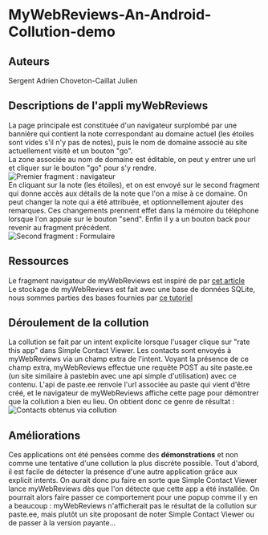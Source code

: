 # MyWebReviews-An-Android-Collution-demo

## Auteurs
Sergent Adrien
Choveton-Caillat Julien


## Descriptions de l'appli myWebReviews

La page principale est constituée d'un navigateur surplombé par une bannière qui contient la note correspondant au domaine actuel (les étoiles sont vides s'il n'y pas de notes), puis le nom de domaine associé au site actuellement visité et un bouton "go".   
La zone associée au nom de domaine est éditable, on peut y entrer une url et cliquer sur le bouton "go" pour s'y rendre.   
![Premier fragment : navigateur](https://dl.dropboxusercontent.com/s/5jpk7hdx3rxjleo/first_fragment.png?dl=0)   
En cliquant sur la note (les étoiles), et on est envoyé sur le second fragment qui donne accès aux détails de la note que l'on a mise à ce domaine. On peut changer la note qui a été attribuée, et optionnellement ajouter des remarques. Ces changements prennent effet dans la mémoire du téléphone lorsque l'on appuie sur le bouton "send". Enfin il y a un bouton back pour revenir au fragment précédent.   
![Second fragment : Formulaire](https://dl.dropboxusercontent.com/s/c9vllma7yxmxwaz/second_fragment.png?dl=0)   

## Ressources

Le fragment navigateur de myWebReviews est inspiré de par [cet article](https://medium.com/@innocentileka/build-a-simple-web-browser-in-android-studio-7b0b364225ac)   
Le stockage de myWebReviews est fait avec une base de données SQLite, nous sommes parties des bases fournies par [ce tutoriel](https://a-renouard.developpez.com/tutoriels/android/sqlite/)  

## Déroulement de la collution
La collution se fait par un intent explicite lorsque l'usager clique sur "rate this app" dans Simple Contact Viewer. Les contacts sont envoyés à myWebReviews via un champ extra de l'intent. Voyant la présence de ce champ extra, myWebReviews effectue une requête POST au site paste.ee (un site similaire à pastebin avec une api simple d'utilisation) avec ce contenu. L'api de paste.ee renvoie l'url associée au paste qui vient d'être créé, et le navigateur de myWebReviews affiche cette page pour démontrer que la collution a bien eu lieu. On obtient donc ce genre de résultat : 
![Contacts obtenus via collution](https://dl.dropboxusercontent.com/s/lmll41gxl28y2n2/DemoCollutionToPastee.png?dl=0)

## Améliorations
Ces applications ont été pensées comme des **démonstrations** et non comme une tentative d'une collution la plus discrète possible. Tout d'abord, il est facile de détecter la présence d'une autre application grâce aux explicit intents. On aurait donc pu faire en sorte que Simple Contact Viewer lance myWebReviews dès que l'on détecte que cette app a été installée. On pourrait alors faire passer ce comportement pour une popup comme il y en a beaucoup : myWebReviews n'afficherait pas le résultat de la collution sur paste.ee, mais plutôt un site proposant de noter Simple Contact Viewer ou de passer à la version payante...

